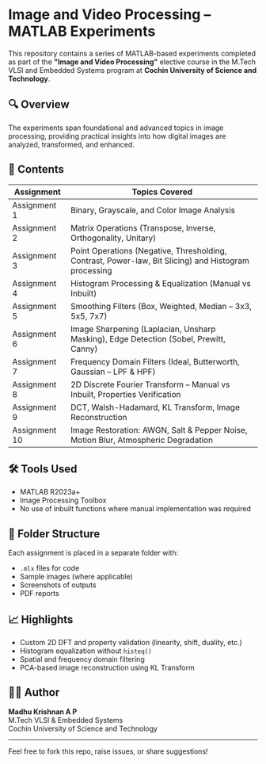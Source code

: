 # Image and Video Processing – MATLAB Experiments

This repository contains a series of MATLAB-based experiments completed as part of the **"Image and Video Processing"** elective course in the M.Tech VLSI and Embedded Systems program at **Cochin University of Science and Technology**.

## 🔍 Overview

The experiments span foundational and advanced topics in image processing, providing practical insights into how digital images are analyzed, transformed, and enhanced.

## 🧪 Contents

| Assignment | Topics Covered |
|------------|----------------|
| Assignment 1 | Binary, Grayscale, and Color Image Analysis |
| Assignment 2 | Matrix Operations (Transpose, Inverse, Orthogonality, Unitary) |
| Assignment 3 | Point Operations (Negative, Thresholding, Contrast, Power-law, Bit Slicing) and Histogram processing |
| Assignment 4 | Histogram Processing & Equalization (Manual vs Inbuilt) |
| Assignment 5 | Smoothing Filters (Box, Weighted, Median – 3x3, 5x5, 7x7) |
| Assignment 6 | Image Sharpening (Laplacian, Unsharp Masking), Edge Detection (Sobel, Prewitt, Canny) |
| Assignment 7 | Frequency Domain Filters (Ideal, Butterworth, Gaussian – LPF & HPF) |
| Assignment 8 | 2D Discrete Fourier Transform – Manual vs Inbuilt, Properties Verification |
| Assignment 9 | DCT, Walsh-Hadamard, KL Transform, Image Reconstruction |
| Assignment 10 | Image Restoration: AWGN, Salt & Pepper Noise, Motion Blur, Atmospheric Degradation |

## 🛠 Tools Used

- MATLAB R2023a+
- Image Processing Toolbox
- No use of inbuilt functions where manual implementation was required

## 📂 Folder Structure

Each assignment is placed in a separate folder with:
- `.mlx` files for code
- Sample images (where applicable)
- Screenshots of outputs
- PDF reports

## 📈 Highlights

- Custom 2D DFT and property validation (linearity, shift, duality, etc.)
- Histogram equalization without `histeq()`
- Spatial and frequency domain filtering
- PCA-based image reconstruction using KL Transform

## 🧑‍🎓 Author

**Madhu Krishnan A P**  
M.Tech VLSI & Embedded Systems  
Cochin University of Science and Technology

---

Feel free to fork this repo, raise issues, or share suggestions!

